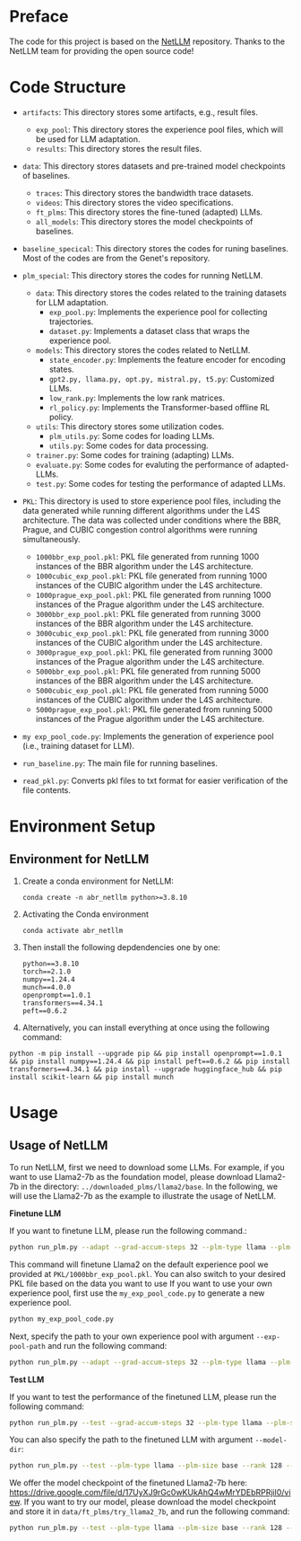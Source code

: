 # Preface
The code for this project is based on the [NetLLM](https://github.com/duowuyms/NetLLM) repository. Thanks to the NetLLM team for providing the open source code!

# Code Structure
- `artifacts`: This directory stores some artifacts, e.g., result files.
   - `exp_pool`: This directory stores the experience pool files, which will be used for LLM adaptation.
   - `results`: This directory stores the result files.

- `data`: This directory stores datasets and pre-trained model checkpoints of baselines.
   - `traces`: This directory stores the bandwidth trace datasets.
   - `videos`: This directory stores the video specifications.
   - `ft_plms`: This directory stores the fine-tuned (adapted) LLMs.
   - `all_models`: This directory stores the model checkpoints of baselines.

- `baseline_specical`: This directory stores the codes for runing baselines. Most of the codes are from the Genet's repository.
- `plm_special`: This directory stores the codes for running NetLLM.
   - `data`: This directory stores the codes related to the training datasets for LLM adaptation.
      - `exp_pool.py`: Implements the experience pool for collecting trajectories.
      - `dataset.py`: Implements a dataset class that wraps the experience pool.
    - `models`: This directory stores the codes related to NetLLM.
      - `state_encoder.py`: Implements the feature encoder for encoding states.
      - `gpt2.py, llama.py, opt.py, mistral.py, t5.py`: Customized LLMs.
      - `low_rank.py`: Implements the low rank matrices.
      - `rl_policy.py`: Implements the Transformer-based offline RL policy.
    - `utils`: This directory stores some utilization codes.
      - `plm_utils.py`: Some codes for loading LLMs.
      - `utils.py`: Some codes for data processing.
    - `trainer.py`: Some codes for training (adapting) LLMs. 
    - `evaluate.py`: Some codes for evaluting the performance of adapted-LLMs.
    - `test.py`: Some codes for testing the performance of adapted LLMs.

- `PKL`: This directory is used to store experience pool files, including the data generated while running different algorithms under the L4S architecture.
   The data was collected under conditions where the BBR, Prague, and CUBIC congestion control algorithms were running simultaneously.
   - `1000bbr_exp_pool.pkl`: PKL file generated from running 1000 instances of the BBR algorithm under the L4S architecture.
   - `1000cubic_exp_pool.pkl`: PKL file generated from running 1000 instances of the CUBIC algorithm under the L4S architecture.
   - `1000prague_exp_pool.pkl`: PKL file generated from running 1000 instances of the Prague algorithm under the L4S architecture.
   - `3000bbr_exp_pool.pkl`: PKL file generated from running 3000 instances of the BBR algorithm under the L4S architecture.
   - `3000cubic_exp_pool.pkl`: PKL file generated from running 3000 instances of the CUBIC algorithm under the L4S architecture.
   - `3000prague_exp_pool.pkl`: PKL file generated from running 3000 instances of the Prague algorithm under the L4S architecture.
   - `5000bbr_exp_pool.pkl`: PKL file generated from running 5000 instances of the BBR algorithm under the L4S architecture.
   - `5000cubic_exp_pool.pkl`: PKL file generated from running 5000 instances of the CUBIC algorithm under the L4S architecture.
   - `5000prague_exp_pool.pkl`: PKL file generated from running 5000 instances of the Prague algorithm under the L4S architecture.

- `my exp_pool_code.py`: Implements the generation of experience pool (i.e., training dataset for LLM).
- `run_baseline.py`: The main file for running baselines. 
- `read_pkl.py`: Converts pkl files to txt format for easier verification of the file contents.

# Environment Setup
## Environment for NetLLM
1. Create a conda environment for NetLLM:

   `conda create -n abr_netllm python>=3.8.10`

2. Activating the Conda environment
   ```
   conda activate abr_netllm
   ```

3. Then install the following depdendencies one by one:

   ```
   python==3.8.10
   torch==2.1.0
   numpy==1.24.4
   munch==4.0.0
   openprompt==1.0.1
   transformers==4.34.1
   peft==0.6.2
   ```

4. Alternatively, you can install everything at once using the following command:

```
python -m pip install --upgrade pip && pip install openprompt==1.0.1 && pip install numpy==1.24.4 && pip install peft==0.6.2 && pip install transformers==4.34.1 && pip install --upgrade huggingface_hub && pip install scikit-learn && pip install munch
```

# Usage
## Usage of NetLLM
To run NetLLM, first we need to download some LLMs. For example, if you want to use Llama2-7b as the foundation model, please download Llama2-7b in the directory: `../downloaded_plms/llama2/base`. In the following, we will use the Llama2-7b as the example to illustrate the usage of NetLLM.

**Finetune LLM**

If you want to finetune LLM, please run the following command.:
```sh
python run_plm.py --adapt --grad-accum-steps 32 --plm-type llama --plm-size base --rank 128 --device cuda:0 --device-out cuda:1 --lr 0.0001 --warmup-steps 2000 --num-epochs 20 --eval-per-epoch 2 --exp-pool-path ./PKL/1000bbr_exp_pool.pkl 
```
This command will finetune Llama2 on the default experience pool we provided at `PKL/1000bbr_exp_pool.pkl`. You can also switch to your desired PKL file based on the data you want to use
If you want to use your own experience pool, first use the `my_exp_pool_code.py` to generate a new experience pool.
```sh
python my_exp_pool_code.py
```
Next, specify the path to your own experience pool with argument `--exp-pool-path` and run the following command:
```sh
python run_plm.py --adapt --grad-accum-steps 32 --plm-type llama --plm-size base --rank 128 --device cuda:0 --lr 0.0001 --warmup-steps 2000 --num-epochs 80 --eval-per-epoch 2--exp-pool-path your_exp_pool_path
```

**Test LLM**

If you want to test the performance of the finetuned LLM, please run the following command:
```sh
python run_plm.py --test --grad-accum-steps 32 --plm-type llama --plm-size base --rank 128 --device cuda:0 --lr 0.0001 --warmup-steps 2000 --num-epochs 80 --eval-per-epoch 2
```
You can also specify the path to the finetuned LLM with argument `--model-dir`:
```sh
python run_plm.py --test --plm-type llama --plm-size base --rank 128 --device cuda:0 --model-dir you_finetune_llm_dir
```

We offer the model checkpoint of the finetuned Llama2-7b here: https://drive.google.com/file/d/17UyXJ9rGc0wKUkAhQ4wMrYDEbRPRjil0/view. If you want to try our model, please download the model checkpoint and store it in `data/ft_plms/try_llama2_7b`, and run the following command:
```sh
python run_plm.py --test --plm-type llama --plm-size base --rank 128 --device cuda:0 --model-dir  data/ft_plms/try_llama2_7b
```



